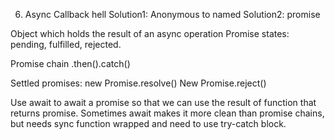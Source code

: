 6. Async
Callback hell
Solution1: Anonymous to named
Solution2: promise

Object which holds the result of an async operation
Promise states: pending, fulfilled, rejected.

Promise chain .then().catch()

Settled promises: 
new Promise.resolve()
New Promise.reject()

Use await to await a promise so that we can use the result of function that returns promise.
Sometimes await makes it more clean than promise chains, but needs sync function wrapped and need to use try-catch block.